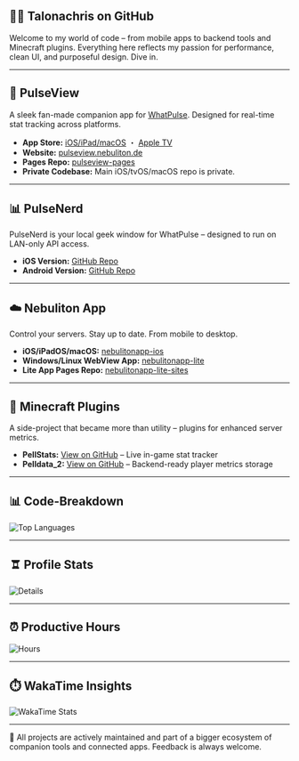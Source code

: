 ## 👨‍💻 Talonachris on GitHub

Welcome to my world of code – from mobile apps to backend tools and Minecraft plugins. Everything here reflects my passion for performance, clean UI, and purposeful design. Dive in.

---

## 📱 PulseView

A sleek fan-made companion app for [WhatPulse](https://whatpulse.org). Designed for real-time stat tracking across platforms.

* **App Store:** [iOS/iPad/macOS](https://apps.apple.com/app/pulseview/id6746577408) ・ [Apple TV](https://apps.apple.com/app/pulseview-tv/id6469466093)
* **Website:** [pulseview.nebuliton.de](https://pulseview.nebuliton.de)
* **Pages Repo:** [pulseview-pages](https://github.com/Talonachris/pulseview-pages)
* **Private Codebase:** Main iOS/tvOS/macOS repo is private.

---

## 📊 PulseNerd

PulseNerd is your local geek window for WhatPulse – designed to run on LAN-only API access.

* **iOS Version:** [GitHub Repo](https://github.com/Talonachris/PulseNerdApp-iOS)
* **Android Version:** [GitHub Repo](https://github.com/Talonachris/PulseNerdApp-Android)

---

## ☁️ Nebuliton App

Control your servers. Stay up to date. From mobile to desktop.

* **iOS/iPadOS/macOS:** [nebulitonapp-ios](https://github.com/Talonachris/nebulitonapp-ios)
* **Windows/Linux WebView App:** [nebulitonapp-lite](https://github.com/Talonachris/nebulitonapp-lite)
* **Lite App Pages Repo:** [nebulitonapp-lite-sites](https://github.com/Talonachris/nebulitonapp-lite-sites)

---

## 🧩 Minecraft Plugins

A side-project that became more than utility – plugins for enhanced server metrics.

* **PellStats:** [View on GitHub](https://github.com/Talonachris/PellStats) – Live in-game stat tracker
* **Pelldata\_2:** [View on GitHub](https://github.com/Talonachris/Pelldata_2) – Backend-ready player metrics storage

---

## 📊 Code-Breakdown

![Top Languages](http://github-profile-summary-cards.vercel.app/api/cards/repos-per-language?username=Talonachris\&theme=aura)

---

## 🨠 Profile Stats

![Details](http://github-profile-summary-cards.vercel.app/api/cards/profile-details?username=Talonachris\&theme=aura)

---

## ⏰ Productive Hours

![Hours](http://github-profile-summary-cards.vercel.app/api/cards/productive-time?username=Talonachris\&theme=aura\&utcOffset=8)

---
## ⏱️ WakaTime Insights

![WakaTime Stats](https://github.com/Talonachris/Talonachris/blob/main/metrics.plugin.wakatime.svg)

---

🚀 All projects are actively maintained and part of a bigger ecosystem of companion tools and connected apps. Feedback is always welcome.
